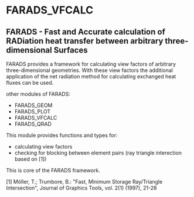 # FARADS_VFCALC

## FARADS - Fast and Accurate calculation of RADiation heat transfer between arbitrary three-dimensional Surfaces

FARADS provides a framework for calculating view factors of arbitrary three-dimensional geometries. With these view factors the additional application of the net radiation method for calculating exchanged heat fluxes can be used.

other modules of FARADS:
- FARADS_GEOM
- FARADS_PLOT
- FARADS_VFCALC
- FARADS_QRAD

This module provides functions and types for:
- calculating view factors
- checking for blocking between element pairs (ray triangle interection based on [1])

This is core of the FARADS framework.

[1] Möller, T.; Trumbore, B.: "Fast, Minimum Storage Ray/Triangle Intersection", Journal of Graphics Tools, vol. 2(1) (1997), 21-28

